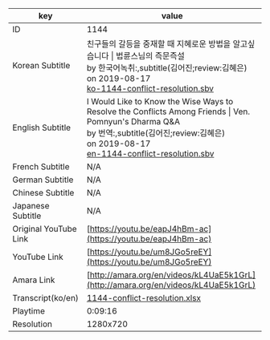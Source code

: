 |  key  |  value  |
|-------|---------|
| ID            | 1144 |
| Korean Subtitle | 친구들의 갈등을 중재할 때 지혜로운 방법을 알고싶습니다 \| 법륜스님의 즉문즉설<br>by 한국어녹취:,subtitle(김어진;review:김혜은)<br>on 2019-08-17<br>[ko-1144-conflict-resolution.sbv](https://github.com/jungtosociety/dharma-qna/raw/master/sub/1144/ko-1144-conflict-resolution.sbv)<br>|
| English Subtitle | I Would Like to Know the Wise Ways to Resolve the Conflicts Among Friends \| Ven. Pomnyun's Dharma Q&A<br>by 번역:,subtitle(김어진;review:김혜은)<br>on 2019-08-17<br>[en-1144-conflict-resolution.sbv](https://github.com/jungtosociety/dharma-qna/raw/master/sub/1144/en-1144-conflict-resolution.sbv)<br>|
| French Subtitle | N/A |
| German Subtitle | N/A |
| Chinese Subtitle | N/A |
| Japanese Subtitle | N/A |
| Original YouTube Link  | [https://youtu.be/eapJ4hBm-ac](https://youtu.be/eapJ4hBm-ac) |
| YouTube Link  | [https://youtu.be/um8JGo5reEY](https://youtu.be/um8JGo5reEY) |
| Amara Link    | [http://amara.org/en/videos/kL4UaE5k1GrL](http://amara.org/en/videos/kL4UaE5k1GrL) |
| Transcript(ko/en) | [1144-conflict-resolution.xlsx](https://github.com/jungtosociety/dharma-qna/raw/master/sub/1144/1144-conflict-resolution.xlsx) |
| Playtime | 0:09:16 |
| Resolution | 1280x720|
